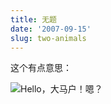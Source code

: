 ```yaml
---
title: 无题
date: '2007-09-15'
slug: two-animals
---
```


这个有点意思：

![Hello，大马户！嗯？](http://i.imgur.com/NnaXhzX.jpg)

